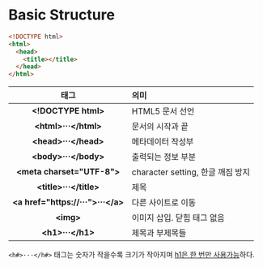 # Basic Structure
```html
<!DOCTYPE html>
<html>
  <head>
    <title></title>
  </head>
</html>
```

|태그|의미|
|:---:|:---|
|**\<!DOCTYPE html>**|HTML5 문서 선언|
|**\<html>···\</html>**|문서의 시작과 끝|
|**\<head>···\</head>**|메타데이터 작성부|
|**\<body>···\</body>**|출력되는 정보 부분|
|**\<meta charset="UTF-8">**|character setting, 한글 깨짐 방지|
|**\<title>···\</title>**|제목|
|**\<a href="https://···">···\</a>**|다른 사이트로 이동|
|**\<img>**|이미지 삽입. 닫힘 태그 없음|
|**\<h1>···\</h1>**|제목과 부제목들|

`<h#>···</h#>` 태그는 숫자가 작을수록 크기가 작아지며 <U>h1은 한 번만 사용가능</U>하다.
